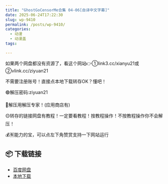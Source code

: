 ```yaml
---
title: "GhostGoCensorMe合集 04-06[自译中文字幕]"
date: 2025-06-24T17:22:30
slug: wp-9410
permalink: /posts/wp-9410/
categories:
  - 动漫
  - 动漫盖
tags:

---
```


如果两个网盘都没有资源了，看这个网站👉①link3.cc/xianyu21或②vlink.cc/ziyuan21

不需要注册账号！直接点本地下载转存OK？懂吧！

🟢解压密码:ziyuan21

🔵解压用解压专家！(应用商店有)

🟡转存的链接网盘有教程！一定要看教程！按教程操作！不按教程操作你不会解压！

💰🈶能力的宝，可以点左下角赞赏支持一下网站运行

## 📦 下载链接
- [百度网盘](https://blziyuan21.com/pay-download/9410?key=ddf02ef3f4&down_id=0)
- [本地下载](https://blziyuan21.com/pay-download/9410?key=ddf02ef3f4&down_id=1)

